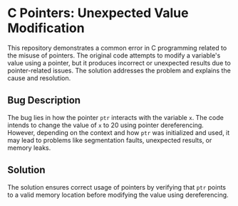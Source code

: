 # C Pointers: Unexpected Value Modification

This repository demonstrates a common error in C programming related to the misuse of pointers.  The original code attempts to modify a variable's value using a pointer, but it produces incorrect or unexpected results due to pointer-related issues. The solution addresses the problem and explains the cause and resolution.

## Bug Description
The bug lies in how the pointer `ptr` interacts with the variable `x`.  The code intends to change the value of `x` to 20 using pointer dereferencing. However, depending on the context and how `ptr` was initialized and used, it may lead to problems like segmentation faults, unexpected results, or memory leaks. 

## Solution
The solution ensures correct usage of pointers by verifying that `ptr` points to a valid memory location before modifying the value using dereferencing.